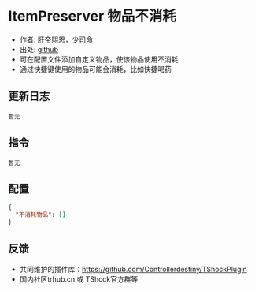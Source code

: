 # ItemPreserver 物品不消耗

- 作者: 肝帝熙恩，少司命
- 出处: [github](https://github.com/THEXN/ItemPreserver)
- 可在配置文件添加自定义物品，使该物品使用不消耗
- 通过快捷键使用的物品可能会消耗，比如快捷喝药

## 更新日志

```
暂无
```

## 指令

```
暂无
```

## 配置

```json
{
  "不消耗物品": []
}
```
## 反馈
- 共同维护的插件库：https://github.com/Controllerdestiny/TShockPlugin
- 国内社区trhub.cn 或 TShock官方群等